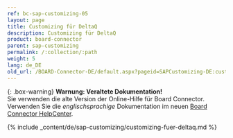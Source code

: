 ```yaml
---
ref: bc-sap-customizing-05
layout: page
title: Customizing für DeltaQ
description: Customizing für DeltaQ
product: board-connector
parent: sap-customizing
permalink: /:collection/:path
weight: 5
lang: de_DE
old_url: /BOARD-Connector-DE/default.aspx?pageid=SAPCustomizing-DE:customizing-fuer-deltaq
---
```


{: .box-warning}
**Warnung: Veraltete Dokumentation!** <br>
Sie verwenden die alte Version der Online-Hilfe für Board Connector.<br>
Verwenden Sie die *englischsprachige* Dokumentation im neuen [Board Connector HelpCenter](https://helpcenter.theobald-software.com/board-connector/documentation/introduction/).

{% include _content/de/sap-customizing/customizing-fuer-deltaq.md  %}